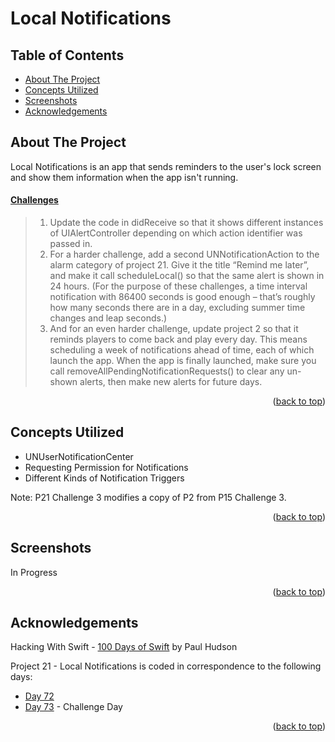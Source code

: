 # Local Notifications


<!-- Table of Contents -->
## Table of Contents
* [About The Project](#about-the-project)
* [Concepts Utilized](#concepts-utilized)
* [Screenshots](#screenshots)
* [Acknowledgements](#acknowledgements)


<!-- ABOUT THE PROJECT -->
## About The Project

Local Notifications is an app that sends reminders to the user's lock screen and show them information when the app isn't running.

#### [Challenges](https://www.hackingwithswift.com/read/21/4/wrap-up)
>1. Update the code in didReceive so that it shows different instances of UIAlertController depending on which action identifier was passed in.
>2. For a harder challenge, add a second UNNotificationAction to the alarm category of project 21. Give it the title “Remind me later”, and make it call scheduleLocal() so that the same alert is shown in 24 hours. (For the purpose of these challenges, a time interval notification with 86400 seconds is good enough – that’s roughly how many seconds there are in a day, excluding summer time changes and leap seconds.)
>3. And for an even harder challenge, update project 2 so that it reminds players to come back and play every day. This means scheduling a week of notifications ahead of time, each of which launch the app. When the app is finally launched, make sure you call removeAllPendingNotificationRequests() to clear any un-shown alerts, then make new alerts for future days.

<p align="right">(<a href="#top">back to top</a>)</p>


<!-- CONCEPTS UTILIZED -->
## Concepts Utilized
* UNUserNotificationCenter
* Requesting Permission for Notifications
* Different Kinds of Notification Triggers

Note: P21 Challenge 3 modifies a copy of P2 from P15 Challenge 3.

<p align="right">(<a href="#top">back to top</a>)</p>


<!-- SCREENSHOTS -->
## Screenshots
In Progress

<p align="right">(<a href="#top">back to top</a>)</p>


<!-- ACKNOWLEDGEMENTS -->
## Acknowledgements
Hacking With Swift - [100 Days of Swift] by Paul Hudson

Project 21 - Local Notifications is coded in correspondence to the following days:
* [Day 72]
* [Day 73] - Challenge Day

<p align="right">(<a href="#top">back to top</a>)</p>



<!-- MARKDOWN LINKS & IMAGES -->
<!-- https://www.markdownguide.org/basic-syntax/#reference-style-links -->
[100 Days of Swift]: https://www.hackingwithswift.com/100 (100 Days of Swift)
[Day 72]: https://www.hackingwithswift.com/100/72
[Day 73]: https://www.hackingwithswift.com/100/73
